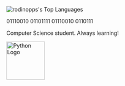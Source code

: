 ![rodinopps's Top Languages](https://github-readme-stats.vercel.app/api/top-langs/?username=rodinopps&theme=github_dark&show_icons=true&hide_border=true&layout=compact)

01110010 01101111 01110010 0110111

Computer Science student. Always learning!

<img src="https://upload.wikimedia.org/wikipedia/commons/c/c3/Python-logo-notext.svg" alt="Python Logo" width="100">


